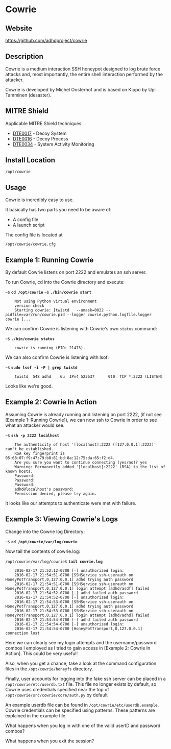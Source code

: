 
Cowrie
============

Website
-------

<https://github.com/adhdproject/cowrie>

Description
-----------

Cowrie is a medium interaction SSH honeypot designed to log brute force attacks and,
most importantly, the entire shell interaction performed by the attacker.

Cowrie is developed by Michel Oosterhof and is based on Kippo by Upi Tamminen (desaster).

MITRE Shield
------------

Applicable MITRE Shield techniques:
* [DTE0017](https://shield.mitre.org/techniques/DTE0017) - Decoy System
* [DTE0016](https://shield.mitre.org/techniques/DTE0016) - Decoy Process
* [DTE0034](https://shield.mitre.org/techniques/DTE0034) - System Activity Monitoring

Install Location
----------------

`/opt/cowrie`

Usage
-----

Cowrie is incredibly easy to use.

It basically has two parts you need to be aware of:

  * A config file
  * A launch script

The config file is located at

`/opt/cowrie/cowrie.cfg`


Example 1: Running Cowrie
------------------------

By default Cowrie listens on port 2222 and emulates an ssh server.

To run Cowrie, cd into the Cowrie directory and execute:

`~$` **`cd /opt/cowrie`**
`~$` **`./bin/cowrie start`**

        Not using Python virtual environment
        version check
        Starting cowrie: [twistd   --umask=0022 --pidfile=var/run/cowrie.pid --logger cowrie.python.logfile.logger cowrie ]...

We can confirm Cowrie is listening with Cowrie's own `status` command:

`~$` **`./bin/cowrie status`**

        cowrie is running (PID: 21473).

We can also confirm Cowrie is listening with lsof:

`~$` **`sudo lsof -i -P | grep twistd`**

        twistd  548 adhd    6u  IPv4 523637      0t0  TCP *:2222 (LISTEN)

Looks like we're good.

Example 2: Cowrie In Action
--------------------------

Assuming Cowrie is already running and listening on port 2222, (if not see [Example 1: Running Cowrie]),
 we can now ssh to Cowrie in order to see what an attacker would see.

`~$` **`ssh -p 2222 localhost`**

        The authenticity of host '[localhost]:2222 ([127.0.0.1]:2222)' can't be established.
        RSA key fingerprint is 05:68:07:f9:47:79:b8:81:bd:8a:12:75:da:65:f2:d4.
        Are you sure you want to continue connecting (yes/no)? yes
        Warning: Permanently added '[localhost]:2222' (RSA) to the list of known hosts.
        Password:
        Password:
        Password:
        adhd@localhost's password:
        Permission denied, please try again.

It looks like our attempts to authenticate were met with failure.

Example 3: Viewing Cowrie's Logs
-------------------------------

Change into the Cowrie log Directory:

`~$` **`cd /opt/cowrie/var/log/cowrie`**

Now tail the contents of cowrie.log:

`/opt/cowrie/var/log/cowrie$` **`tail cowrie.log`**

        2016-02-17 21:52:12-0700 [-] unauthorized login:
        2016-02-17 21:54:51-0700 [SSHService ssh-userauth on HoneyPotTransport,0,127.0.0.1] adhd trying auth password
        2016-02-17 21:54:51-0700 [SSHService ssh-userauth on HoneyPotTransport,0,127.0.0.1] login attempt [adhd/asdf] failed
        2016-02-17 21:54:52-0700 [-] adhd failed auth password
        2016-02-17 21:54:52-0700 [-] unauthorized login:
        2016-02-17 21:54:53-0700 [SSHService ssh-userauth on HoneyPotTransport,0,127.0.0.1] adhd trying auth password
        2016-02-17 21:54:53-0700 [SSHService ssh-userauth on HoneyPotTransport,0,127.0.0.1] login attempt [adhd/adhd] failed
        2016-02-17 21:54:54-0700 [-] adhd failed auth password
        2016-02-17 21:54:54-0700 [-] unauthorized login:
        2016-02-17 21:54:54-0700 [HoneyPotTransport,0,127.0.0.1] connection lost

Here we can clearly see my login attempts and the username/password combos I employed as I tried
to gain access in [Example 2: Cowrie In Action].  This could be very useful!

Also, when you get a chance, take a look at the command configuration files in the `/opt/cowrie/honeyfs` directory.

Finally, user accounts for logging into the fake ssh server can be placed in a `/opt/cowrie/etc/userdb.txt` file. This file no longer exists by default, so Cowrie uses credentials specified near the top of `/opt/cowrie/src/cowrie/core/auth.py` by default

An example userdb file can be found in `/opt/cowrie/etc/userdb.example`. Cowrie
credentials can be specified using patterns. These patterns are explained in the
example file.

What happens when you log in with one of the valid userID and password combos?

What happens when you exit the session?
